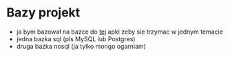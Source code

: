 # Bazy projekt

 - ja bym bazował na bazce do [tej](https://github.com/wozniackia/booksApp) apki zeby sie trzymac w jednym temacie
 - jedna bazka sql (pls MySQL lub Postgres)
 - druga bazka nosql (ja tylko mongo ogarniam)

